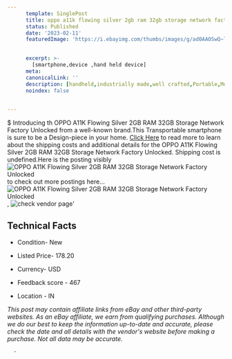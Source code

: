 ```yaml
---
      template: SinglePost
      title: oppo a11k flowing silver 2gb ram 32gb storage network factory unlocked
      status: Published
      date: '2023-02-11'
      featuredImage: 'https://i.ebayimg.com/thumbs/images/g/ad0AAOSwQ~ljRpdl/s-l225.jpg'
       

      excerpt: >-
        [smartphone,device ,hand held device]
      meta:
      canonicalLink: ''
      description: [handheld,industrially made,well crafted,Portable,Mobile,Compact,Convenient,Lightweight,Maneuverable,Man-portable,Miniature,Carriable,Hand-held,Light,Holdable,Transportable,Mobile device,Pocket-sized,On-the-go,Wireless,Cordless,Compact size,Convenient size, smartphone,device ,hand held device]
      noindex: false
      

---
```

$
      Introducing th OPPO A11K Flowing Silver 2GB RAM 32GB Storage Network Factory Unlocked from a well-known brand.This Transportable smartphone is sure to be a Design-piece in your home. [Click Here](https://www.ebay.com/itm/314184993883?hash=item4926e28c5b%3Ag%3Aad0AAOSwQ%7EljRpdl&amdata=enc%3AAQAHAAAA4JXWiwzzaj5nDpAd8ae1rIqCEBeAIOXftUsClZrKIsiFNcwqt9l%2FtHTFYnDXcONYluyFkRBiBszpAZ8zxaGqlWpvDn0jSnO3pEGQHFVswOm1Nf2UsTgzDsPSQe%2F918413KuqqoYEyr2H4XHG7fdG9LP1YU%2BwD0GjfDEaIlRhwDUkUT3If4HKkcsI%2BDFIgQQdLNEf%2BBNCU4AP%2BbKiVeFI9xsq0qlq7%2BagE%2Bio2dcvXEO%2BVpEQEg5INDENw6uT7PUhHM0chWWeuSVEwF6d%2Fyob8Ys9tRGwK9bUD3T8JXZA5zPM&mkevt=1&mkcid=1&mkrid=711-53200-19255-0&campid=%253CePNCampaignId%253E&customid=%253CreferenceId%253E&toolid=10049) to read more to learn about the shipping costs and additional details for the OPPO A11K Flowing Silver 2GB RAM 32GB Storage Network Factory Unlocked. Shipping cost is undefined.Here is the posting visibly ![OPPO A11K Flowing Silver 2GB RAM 32GB Storage Network Factory Unlocked](https://i.ebayimg.com/thumbs/images/g/ad0AAOSwQ~ljRpdl/s-l225.jpg) to check out more postings here... ![OPPO A11K Flowing Silver 2GB RAM 32GB Storage Network Factory Unlocked](https://i.ebayimg.com/images/g/ad0AAOSwQ~ljRpdl/s-l500.jpg), ![check vendor page](https://origin-galleryplus.ebayimg.com/ws/web/314184993883_2_0_1/225x225.jpg,https://origin-galleryplus.ebayimg.com/ws/web/314184993883_3_0_1/225x225.jpg,https://origin-galleryplus.ebayimg.com/ws/web/314184993883_4_0_1/225x225.jpg,https://origin-galleryplus.ebayimg.com/ws/web/314184993883_5_0_1/225x225.jpg,https://origin-galleryplus.ebayimg.com/ws/web/314184993883_6_0_1/225x225.jpg)'

      

 ## Technical Facts 



     
      

 - Condition- New 


      

 - Listed Price- 178.20 


      

 - Currency- USD 


      

 - Feedback score - 467 


      

 - Location - IN 


      
      

 *_This post may contain affiliate links from eBay and other third-party websites. As an eBay affiliate, we earn from qualifying purchases. Although we do our best to keep the information up-to-date and accurate, please check the date and all details with the vendor's website before making a purchase. Not all data may be accurate._*




      -
